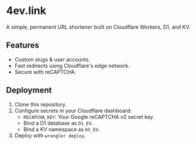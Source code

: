 # 4ev.link

A simple, permanent URL shortener built on Cloudflare Workers, D1, and KV.

## Features

- Custom slugs & user accounts.
- Fast redirects using Cloudflare's edge network.
- Secure with reCAPTCHA.

## Deployment

1.  Clone this repository.
2.  Configure secrets in your Cloudflare dashboard:
    -   `RECAPCHA_KEY`: Your Google reCAPTCHA v2 secret key.
    -   Bind a D1 database as `D1_EV`.
    -   Bind a KV namespace as `KV_EV`.
3.  Deploy with `wrangler deploy`.
